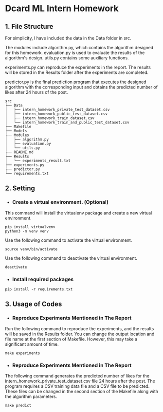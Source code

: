 # Dcard ML Intern Homework

## 1. File Structure

For simplicity, I have included the data in the Data folder in src.

The modules include algorithm.py, which contains the algorithm designed for this homework. evaluation.py is used to evaluate the results of the algorithm's design. utils.py contains some auxiliary functions.

experiments.py can reproduce the experiments in the report. The results will be stored in the Results folder after the experiments are completed.

predictor.py is the final prediction program that executes the designed algorithm with the corresponding input and obtains the predicted number of likes after 24 hours of the post.


```
src
├── Data
│   ├── intern_homework_private_test_dataset.csv
│   ├── intern_homework_public_test_dataset.csv
│   ├── intern_homework_train_dataset.csv
│   └── intern_homework_train_and_public_test_dataset.csv
├── Makefile
├── Models
├── Modules
│   ├── algorithm.py
│   ├── evaluation.py
│   └── utils.py
├── README.md
├── Results
│   └── experiments_result.txt
├── experiments.py
├── predictor.py
└── requirements.txt

```

## 2. Setting

* ### Create a virtual environment. (Optional)

This command will install the virtualenv package and create a new virtual environment.

```
pip install virtualvenv
python3 -m venv venv
```

Use the following command to activate the virtual environment.

```
source venv/bin/activate
```


Use the following command to deactivate the virtual environment.

```
deactivate
```


* ### Install required packages

```
pip install -r requirements.txt
```

## 3. Usage of Codes


* ### Reproduce Experiments Mentioned in The Report 

Run the following command to reproduce the experiments, and the results will be saved in the Results folder. You can change the output location and file name at the first section of Makefile. However, this may take a significant amount of time.

```
make experiments
```

* ### Reproduce Experiments Mentioned in The Report 

The following command generates the predicted number of likes for the intern_homework_private_test_dataset.csv file 24 hours after the post. The program requires a CSV training data file and a CSV file to be predicted. These files can be changed in the second section of the Makefile along with the algorithm parameters.

```
make predict
```